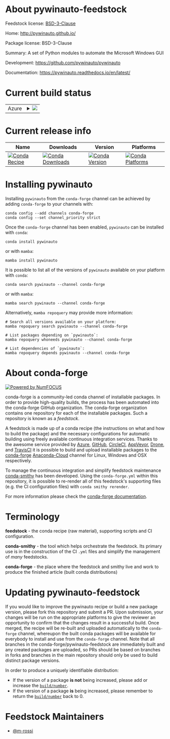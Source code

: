 About pywinauto-feedstock
=========================

Feedstock license: [BSD-3-Clause](https://github.com/conda-forge/pywinauto-feedstock/blob/main/LICENSE.txt)

Home: http://pywinauto.github.io/

Package license: BSD-3-Clause

Summary: A set of Python modules to automate the Microsoft Windows GUI

Development: https://github.com/pywinauto/pywinauto

Documentation: https://pywinauto.readthedocs.io/en/latest/

Current build status
====================


<table>
    
  <tr>
    <td>Azure</td>
    <td>
      <details>
        <summary>
          <a href="https://dev.azure.com/conda-forge/feedstock-builds/_build/latest?definitionId=4766&branchName=main">
            <img src="https://dev.azure.com/conda-forge/feedstock-builds/_apis/build/status/pywinauto-feedstock?branchName=main">
          </a>
        </summary>
        <table>
          <thead><tr><th>Variant</th><th>Status</th></tr></thead>
          <tbody><tr>
              <td>linux_64_python3.10.____cpython</td>
              <td>
                <a href="https://dev.azure.com/conda-forge/feedstock-builds/_build/latest?definitionId=4766&branchName=main">
                  <img src="https://dev.azure.com/conda-forge/feedstock-builds/_apis/build/status/pywinauto-feedstock?branchName=main&jobName=linux&configuration=linux%20linux_64_python3.10.____cpython" alt="variant">
                </a>
              </td>
            </tr><tr>
              <td>linux_64_python3.11.____cpython</td>
              <td>
                <a href="https://dev.azure.com/conda-forge/feedstock-builds/_build/latest?definitionId=4766&branchName=main">
                  <img src="https://dev.azure.com/conda-forge/feedstock-builds/_apis/build/status/pywinauto-feedstock?branchName=main&jobName=linux&configuration=linux%20linux_64_python3.11.____cpython" alt="variant">
                </a>
              </td>
            </tr><tr>
              <td>linux_64_python3.12.____cpython</td>
              <td>
                <a href="https://dev.azure.com/conda-forge/feedstock-builds/_build/latest?definitionId=4766&branchName=main">
                  <img src="https://dev.azure.com/conda-forge/feedstock-builds/_apis/build/status/pywinauto-feedstock?branchName=main&jobName=linux&configuration=linux%20linux_64_python3.12.____cpython" alt="variant">
                </a>
              </td>
            </tr><tr>
              <td>linux_64_python3.8.____cpython</td>
              <td>
                <a href="https://dev.azure.com/conda-forge/feedstock-builds/_build/latest?definitionId=4766&branchName=main">
                  <img src="https://dev.azure.com/conda-forge/feedstock-builds/_apis/build/status/pywinauto-feedstock?branchName=main&jobName=linux&configuration=linux%20linux_64_python3.8.____cpython" alt="variant">
                </a>
              </td>
            </tr><tr>
              <td>linux_64_python3.9.____cpython</td>
              <td>
                <a href="https://dev.azure.com/conda-forge/feedstock-builds/_build/latest?definitionId=4766&branchName=main">
                  <img src="https://dev.azure.com/conda-forge/feedstock-builds/_apis/build/status/pywinauto-feedstock?branchName=main&jobName=linux&configuration=linux%20linux_64_python3.9.____cpython" alt="variant">
                </a>
              </td>
            </tr><tr>
              <td>win_64_python3.10.____cpython</td>
              <td>
                <a href="https://dev.azure.com/conda-forge/feedstock-builds/_build/latest?definitionId=4766&branchName=main">
                  <img src="https://dev.azure.com/conda-forge/feedstock-builds/_apis/build/status/pywinauto-feedstock?branchName=main&jobName=win&configuration=win%20win_64_python3.10.____cpython" alt="variant">
                </a>
              </td>
            </tr><tr>
              <td>win_64_python3.11.____cpython</td>
              <td>
                <a href="https://dev.azure.com/conda-forge/feedstock-builds/_build/latest?definitionId=4766&branchName=main">
                  <img src="https://dev.azure.com/conda-forge/feedstock-builds/_apis/build/status/pywinauto-feedstock?branchName=main&jobName=win&configuration=win%20win_64_python3.11.____cpython" alt="variant">
                </a>
              </td>
            </tr><tr>
              <td>win_64_python3.12.____cpython</td>
              <td>
                <a href="https://dev.azure.com/conda-forge/feedstock-builds/_build/latest?definitionId=4766&branchName=main">
                  <img src="https://dev.azure.com/conda-forge/feedstock-builds/_apis/build/status/pywinauto-feedstock?branchName=main&jobName=win&configuration=win%20win_64_python3.12.____cpython" alt="variant">
                </a>
              </td>
            </tr><tr>
              <td>win_64_python3.8.____cpython</td>
              <td>
                <a href="https://dev.azure.com/conda-forge/feedstock-builds/_build/latest?definitionId=4766&branchName=main">
                  <img src="https://dev.azure.com/conda-forge/feedstock-builds/_apis/build/status/pywinauto-feedstock?branchName=main&jobName=win&configuration=win%20win_64_python3.8.____cpython" alt="variant">
                </a>
              </td>
            </tr><tr>
              <td>win_64_python3.9.____cpython</td>
              <td>
                <a href="https://dev.azure.com/conda-forge/feedstock-builds/_build/latest?definitionId=4766&branchName=main">
                  <img src="https://dev.azure.com/conda-forge/feedstock-builds/_apis/build/status/pywinauto-feedstock?branchName=main&jobName=win&configuration=win%20win_64_python3.9.____cpython" alt="variant">
                </a>
              </td>
            </tr>
          </tbody>
        </table>
      </details>
    </td>
  </tr>
</table>

Current release info
====================

| Name | Downloads | Version | Platforms |
| --- | --- | --- | --- |
| [![Conda Recipe](https://img.shields.io/badge/recipe-pywinauto-green.svg)](https://anaconda.org/conda-forge/pywinauto) | [![Conda Downloads](https://img.shields.io/conda/dn/conda-forge/pywinauto.svg)](https://anaconda.org/conda-forge/pywinauto) | [![Conda Version](https://img.shields.io/conda/vn/conda-forge/pywinauto.svg)](https://anaconda.org/conda-forge/pywinauto) | [![Conda Platforms](https://img.shields.io/conda/pn/conda-forge/pywinauto.svg)](https://anaconda.org/conda-forge/pywinauto) |

Installing pywinauto
====================

Installing `pywinauto` from the `conda-forge` channel can be achieved by adding `conda-forge` to your channels with:

```
conda config --add channels conda-forge
conda config --set channel_priority strict
```

Once the `conda-forge` channel has been enabled, `pywinauto` can be installed with `conda`:

```
conda install pywinauto
```

or with `mamba`:

```
mamba install pywinauto
```

It is possible to list all of the versions of `pywinauto` available on your platform with `conda`:

```
conda search pywinauto --channel conda-forge
```

or with `mamba`:

```
mamba search pywinauto --channel conda-forge
```

Alternatively, `mamba repoquery` may provide more information:

```
# Search all versions available on your platform:
mamba repoquery search pywinauto --channel conda-forge

# List packages depending on `pywinauto`:
mamba repoquery whoneeds pywinauto --channel conda-forge

# List dependencies of `pywinauto`:
mamba repoquery depends pywinauto --channel conda-forge
```


About conda-forge
=================

[![Powered by
NumFOCUS](https://img.shields.io/badge/powered%20by-NumFOCUS-orange.svg?style=flat&colorA=E1523D&colorB=007D8A)](https://numfocus.org)

conda-forge is a community-led conda channel of installable packages.
In order to provide high-quality builds, the process has been automated into the
conda-forge GitHub organization. The conda-forge organization contains one repository
for each of the installable packages. Such a repository is known as a *feedstock*.

A feedstock is made up of a conda recipe (the instructions on what and how to build
the package) and the necessary configurations for automatic building using freely
available continuous integration services. Thanks to the awesome service provided by
[Azure](https://azure.microsoft.com/en-us/services/devops/), [GitHub](https://github.com/),
[CircleCI](https://circleci.com/), [AppVeyor](https://www.appveyor.com/),
[Drone](https://cloud.drone.io/welcome), and [TravisCI](https://travis-ci.com/)
it is possible to build and upload installable packages to the
[conda-forge](https://anaconda.org/conda-forge) [Anaconda-Cloud](https://anaconda.org/)
channel for Linux, Windows and OSX respectively.

To manage the continuous integration and simplify feedstock maintenance
[conda-smithy](https://github.com/conda-forge/conda-smithy) has been developed.
Using the ``conda-forge.yml`` within this repository, it is possible to re-render all of
this feedstock's supporting files (e.g. the CI configuration files) with ``conda smithy rerender``.

For more information please check the [conda-forge documentation](https://conda-forge.org/docs/).

Terminology
===========

**feedstock** - the conda recipe (raw material), supporting scripts and CI configuration.

**conda-smithy** - the tool which helps orchestrate the feedstock.
                   Its primary use is in the construction of the CI ``.yml`` files
                   and simplify the management of *many* feedstocks.

**conda-forge** - the place where the feedstock and smithy live and work to
                  produce the finished article (built conda distributions)


Updating pywinauto-feedstock
============================

If you would like to improve the pywinauto recipe or build a new
package version, please fork this repository and submit a PR. Upon submission,
your changes will be run on the appropriate platforms to give the reviewer an
opportunity to confirm that the changes result in a successful build. Once
merged, the recipe will be re-built and uploaded automatically to the
`conda-forge` channel, whereupon the built conda packages will be available for
everybody to install and use from the `conda-forge` channel.
Note that all branches in the conda-forge/pywinauto-feedstock are
immediately built and any created packages are uploaded, so PRs should be based
on branches in forks and branches in the main repository should only be used to
build distinct package versions.

In order to produce a uniquely identifiable distribution:
 * If the version of a package **is not** being increased, please add or increase
   the [``build/number``](https://docs.conda.io/projects/conda-build/en/latest/resources/define-metadata.html#build-number-and-string).
 * If the version of a package **is** being increased, please remember to return
   the [``build/number``](https://docs.conda.io/projects/conda-build/en/latest/resources/define-metadata.html#build-number-and-string)
   back to 0.

Feedstock Maintainers
=====================

* [@m-rossi](https://github.com/m-rossi/)

